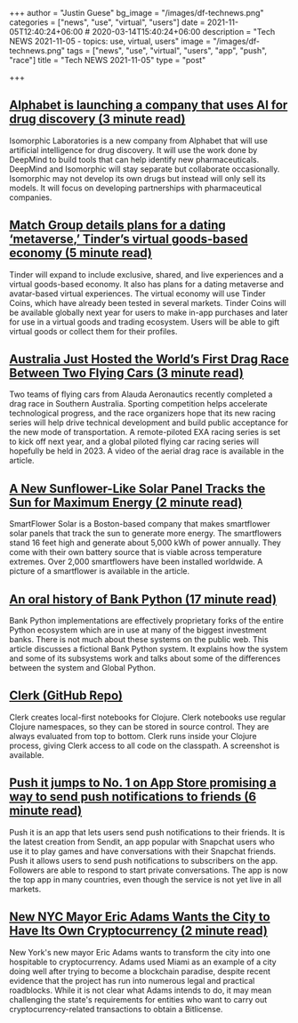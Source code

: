 +++
author = "Justin Guese"
bg_image = "/images/df-technews.png"
categories = ["news", "use", "virtual", "users"]
date = 2021-11-05T12:40:24+06:00 # 2020-03-14T15:40:24+06:00
description = "Tech NEWS 2021-11-05 - topics: use, virtual, users"
image = "/images/df-technews.png"
tags = ["news", "use", "virtual", "users", "app", "push", "race"]
title = "Tech NEWS 2021-11-05"
type = "post"

+++

## [Alphabet is launching a company that uses AI for drug discovery (3 minute read)](https://www.theverge.com/2021/11/4/22763535/google-alphabet-drug-discovery-deepmind-ai?scrolla=5eb6d68b7fedc32c19ef33b4)

Isomorphic Laboratories is a new company from Alphabet that will use artificial intelligence for drug discovery. It will use the work done by DeepMind to build tools that can help identify new pharmaceuticals. DeepMind and Isomorphic will stay separate but collaborate occasionally. Isomorphic may not develop its own drugs but instead will only sell its models. It will focus on developing partnerships with pharmaceutical companies.

## [Match Group details plans for a dating ‘metaverse,’ Tinder’s virtual goods-based economy (5 minute read)](https://techcrunch.com/2021/11/03/match-group-details-plans-for-a-dating-metaverse-tinders-virtual-goods-based-economy/)

Tinder will expand to include exclusive, shared, and live experiences and a virtual goods-based economy. It also has plans for a dating metaverse and avatar-based virtual experiences. The virtual economy will use Tinder Coins, which have already been tested in several markets. Tinder Coins will be available globally next year for users to make in-app purchases and later for use in a virtual goods and trading ecosystem. Users will be able to gift virtual goods or collect them for their profiles.

## [Australia Just Hosted the World’s First Drag Race Between Two Flying Cars (3 minute read)](https://interestingengineering.com/australia-just-hosted-the-worlds-first-drag-race-between-two-flying-cars)

Two teams of flying cars from Alauda Aeronautics recently completed a drag race in Southern Australia. Sporting competition helps accelerate technological progress, and the race organizers hope that its new racing series will help drive technical development and build public acceptance for the new mode of transportation. A remote-piloted EXA racing series is set to kick off next year, and a global piloted flying car racing series will hopefully be held in 2023. A video of the aerial drag race is available in the article.

## [A New Sunflower-Like Solar Panel Tracks the Sun for Maximum Energy (2 minute read)](https://interestingengineering.com/a-new-sunflower-like-solar-panel-tracks-the-sun-for-maximum-energy)

SmartFlower Solar is a Boston-based company that makes smartflower solar panels that track the sun to generate more energy. The smartflowers stand 16 feet high and generate about 5,000 kWh of power annually. They come with their own battery source that is viable across temperature extremes. Over 2,000 smartflowers have been installed worldwide. A picture of a smartflower is available in the article.

## [An oral history of Bank Python (17 minute read)](https://calpaterson.com/bank-python.html)

Bank Python implementations are effectively proprietary forks of the entire Python ecosystem which are in use at many of the biggest investment banks. There is not much about these systems on the public web. This article discusses a fictional Bank Python system. It explains how the system and some of its subsystems work and talks about some of the differences between the system and Global Python.

## [Clerk (GitHub Repo)](https://github.com/nextjournal/clerk)

Clerk creates local-first notebooks for Clojure. Clerk notebooks use regular Clojure namespaces, so they can be stored in source control. They are always evaluated from top to bottom. Clerk runs inside your Clojure process, giving Clerk access to all code on the classpath. A screenshot is available.

## [Push it jumps to No. 1 on App Store promising a way to send push notifications to friends (6 minute read)](https://techcrunch.com/2021/11/04/push-it-jumps-to-no-1-on-app-store-promising-a-way-to-send-push-notifications-to-friends/)

Push it is an app that lets users send push notifications to their friends. It is the latest creation from Sendit, an app popular with Snapchat users who use it to play games and have conversations with their Snapchat friends. Push it allows users to send push notifications to subscribers on the app. Followers are able to respond to start private conversations. The app is now the top app in many countries, even though the service is not yet live in all markets.

## [New NYC Mayor Eric Adams Wants the City to Have Its Own Cryptocurrency (2 minute read)](https://www.vice.com/en/article/dypz9q/new-nyc-mayor-eric-adams-wants-the-city-to-have-its-own-cryptocurrency)

New York's new mayor Eric Adams wants to transform the city into one hospitable to cryptocurrency. Adams used Miami as an example of a city doing well after trying to become a blockchain paradise, despite recent evidence that the project has run into numerous legal and practical roadblocks. While it is not clear what Adams intends to do, it may mean challenging the state's requirements for entities who want to carry out cryptocurrency-related transactions to obtain a Bitlicense.

